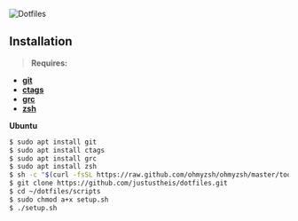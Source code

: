 ![Dotfiles](https://user-images.githubusercontent.com/7760415/72578616-d3746980-38d6-11ea-94a4-c9a11b0961b0.gif)
## Installation
> **Requires:**
- **[git](https://git-scm.com)**
- **[ctags](http://ctags.sourceforge.net)**
- **[grc](https://launchpad.net/ubuntu/+source/grc)**
- **[zsh](https://ohmyz.sh)**

**Ubuntu**
``` bash
$ sudo apt install git
$ sudo apt install ctags
$ sudo apt install grc
$ sudo apt install zsh
$ sh -c "$(curl -fsSL https://raw.github.com/ohmyzsh/ohmyzsh/master/tools/install.sh)"
$ git clone https://github.com/justustheis/dotfiles.git
$ cd ~/dotfiles/scripts
$ sudo chmod a+x setup.sh
$ ./setup.sh
```

